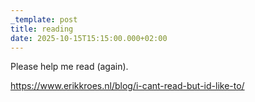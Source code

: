 ```yaml
---
_template: post
title: reading
date: 2025-10-15T15:15:00.000+02:00
---
```

Please help me read (again).

https://www.erikkroes.nl/blog/i-cant-read-but-id-like-to/
